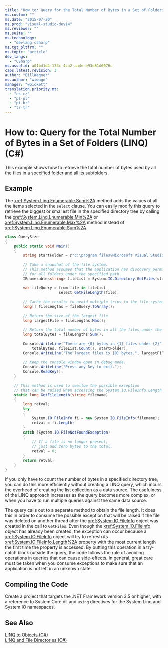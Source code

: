 ```yaml
---
title: "How to: Query for the Total Number of Bytes in a Set of Folders (LINQ) (C#) | Microsoft Docs"
ms.custom: ""
ms.date: "2015-07-20"
ms.prod: "visual-studio-dev14"
ms.reviewer: ""
ms.suite: ""
ms.technology: 
  - "devlang-csharp"
ms.tgt_pltfrm: ""
ms.topic: "article"
dev_langs: 
  - "CSharp"
ms.assetid: a01bd1d4-133c-4ca2-aa4e-e93e81d6076c
caps.latest.revision: 3
author: "BillWagner"
ms.author: "wiwagn"
manager: "wpickett"
translation.priority.mt: 
  - "cs-cz"
  - "pl-pl"
  - "pt-br"
  - "tr-tr"
---
```

# How to: Query for the Total Number of Bytes in a Set of Folders (LINQ) (C#)
This example shows how to retrieve the total number of bytes used by all the files in a specified folder and all its subfolders.  
  
## Example  
 The <xref:System.Linq.Enumerable.Sum%2A> method adds the values of all the items selected in the `select` clause. You can easily modify this query to retrieve the biggest or smallest file in the specified directory tree by calling the <xref:System.Linq.Enumerable.Min%2A> or <xref:System.Linq.Enumerable.Max%2A> method instead of <xref:System.Linq.Enumerable.Sum%2A>.  
  
```c#  
class QuerySize  
{  
    public static void Main()  
    {  
        string startFolder = @"c:\program files\Microsoft Visual Studio 9.0\VC#";  
  
        // Take a snapshot of the file system.  
        // This method assumes that the application has discovery permissions  
        // for all folders under the specified path.  
        IEnumerable<string> fileList = System.IO.Directory.GetFiles(startFolder, "*.*", System.IO.SearchOption.AllDirectories);  
  
        var fileQuery = from file in fileList  
                        select GetFileLength(file);  
  
        // Cache the results to avoid multiple trips to the file system.  
        long[] fileLengths = fileQuery.ToArray();  
  
        // Return the size of the largest file  
        long largestFile = fileLengths.Max();  
  
        // Return the total number of bytes in all the files under the specified folder.  
        long totalBytes = fileLengths.Sum();  
  
        Console.WriteLine("There are {0} bytes in {1} files under {2}",  
            totalBytes, fileList.Count(), startFolder);  
        Console.WriteLine("The largest files is {0} bytes.", largestFile);  
  
        // Keep the console window open in debug mode.  
        Console.WriteLine("Press any key to exit.");  
        Console.ReadKey();  
    }  
  
    // This method is used to swallow the possible exception  
    // that can be raised when accessing the System.IO.FileInfo.Length property.  
    static long GetFileLength(string filename)  
    {  
        long retval;  
        try  
        {  
            System.IO.FileInfo fi = new System.IO.FileInfo(filename);  
            retval = fi.Length;  
        }  
        catch (System.IO.FileNotFoundException)  
        {  
            // If a file is no longer present,  
            // just add zero bytes to the total.  
            retval = 0;  
        }  
        return retval;  
    }  
}  
```  
  
 If you only have to count the number of bytes in a specified directory tree, you can do this more efficiently without creating a LINQ query, which incurs the overhead of creating the list collection as a data source. The usefulness of the LINQ approach increases as the query becomes more complex, or when you have to run multiple queries against the same data source.  
  
 The query calls out to a separate method to obtain the file length. It does this in order to consume the possible exception that will be raised if the file was deleted on another thread after the <xref:System.IO.FileInfo> object was created in the call to `GetFiles`. Even though the <xref:System.IO.FileInfo> object has already been created, the exception can occur because a <xref:System.IO.FileInfo> object will try to refresh its <xref:System.IO.FileInfo.Length%2A> property with the most current length the first time the property is accessed. By putting this operation in a try-catch block outside the query, the code follows the rule of avoiding operations in queries that can cause side-effects. In general, great care must be taken when you consume exceptions to make sure that an application is not left in an unknown state.  
  
## Compiling the Code  
 Create a project that targets the .NET Framework  version 3.5 or higher, with a reference to   System.Core.dll and `using` directives for the System.Linq and System.IO namespaces.  
  
## See Also  
 [LINQ to Objects (C#)](../../../../csharp/programming-guide/concepts/linq/linq-to-objects.md)   
 [LINQ and File Directories (C#)](../../../../csharp/programming-guide/concepts/linq/linq-and-file-directories.md)